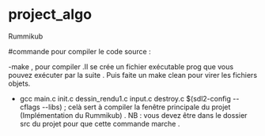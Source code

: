 # project_algo
Rummikub 

#commande pour compiler le code source :

-make , pour compiler .Il se crée un fichier exécutable prog que vous pouvez exécuter par la suite . Puis faite un make clean pour virer les fichiers objets.

- gcc main.c init.c dessin_rendu1.c input.c destroy.c $(sdl2-config --cflags --libs) ; celà sert à compiler la fenêtre principale du projet (Implémentation du Rummikub) . NB : vous devez être dans le dossier src du projet pour que cette commande marche .

